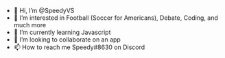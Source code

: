 - 👋 Hi, I’m @SpeedyVS
- 👀 I’m interested in Football (Soccer for Americans), Debate, Coding, and much more
- 🌱 I’m currently learning Javascript
- 💞️ I’m looking to collaborate on an app
- 📫 How to reach me Speedy#8630 on Discord

<!---
SpeedyVS/SpeedyVS is a ✨ special ✨ repository because its `README.md` (this file) appears on your GitHub profile.
You can click the Preview link to take a look at your changes.
--->
